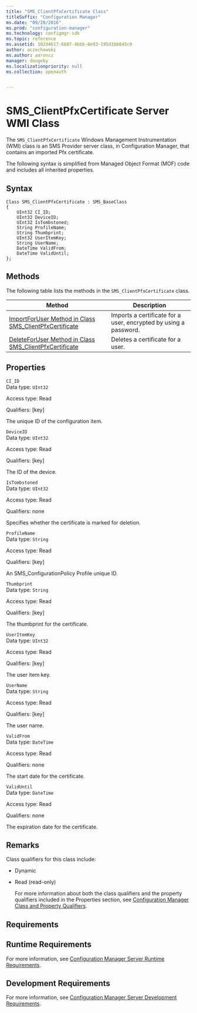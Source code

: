 ```yaml
---
title: "SMS_ClientPfxCertificate Class"
titleSuffix: "Configuration Manager"
ms.date: "09/20/2016"
ms.prod: "configuration-manager"
ms.technology: configmgr-sdk
ms.topic: reference
ms.assetid: 102d4617-6b87-4bbb-8e93-195d1bb845c0
author: aczechowski
ms.author: aaroncz
manager: dougeby
ms.localizationpriority: null
ms.collection: openauth


---
```

# SMS_ClientPfxCertificate Server WMI Class
The `SMS_ClientPfxCertificate` Windows Management Instrumentation (WMI) class is an SMS Provider server class, in Configuration Manager, that contains an imported  Pfx certificate.  

 The following syntax is simplified from Managed Object Format (MOF) code and includes all inherited properties.  

## Syntax  

```  
Class SMS_ClientPfxCertificate : SMS_BaseClass  
{  
    UInt32 CI_ID;  
    UInt32 DeviceID;  
    UInt32 IsTombstoned;  
    String ProfileName;  
    String Thumbprint;  
    UInt32 UserItemKey;  
    String UserName;  
    DateTime ValidFrom;  
    DateTime ValidUntil;  
};  

```  

## Methods  
 The following table lists the methods in the `SMS_ClientPfxCertificate` class.  

|Method|Description|  
|------------|-----------------|  
|[ImportForUser Method in Class SMS_ClientPfxCertificate](../../../../../develop/reference/core/clients/deploy/importforuser-method-in-class-sms_clientpfxcertificate.md)|Imports a certificate for a user, encrypted by using a password.|  
|[DeleteForUser Method in Class SMS_ClientPfxCertificate](../../../../../develop/reference/core/clients/deploy/deleteforuser-method-in-class-sms_clientpfxcertificate.md)|Deletes a certificate for a user.|  

## Properties  
 `CI_ID`  
 Data type: `UInt32`  

 Access type: Read  

 Qualifiers: [key]  

 The unique ID of the configuration item.  

 `DeviceID`  
 Data type: `UInt32`  

 Access type: Read  

 Qualifiers: [key]  

 The ID of the device.  

 `IsTombstoned`  
 Data type: `UInt32`  

 Access type: Read  

 Qualifiers: none  

 Specifies whether the certificate is marked for deletion.  

 `ProfileName`  
 Data type: `String`  

 Access type: Read  

 Qualifiers: [key]  

 An SMS_ConfigurationPolicy Profile unique ID.  

 `Thumbprint`  
 Data type: `String`  

 Access type: Read  

 Qualifiers: [key]  

 The thumbprint for the certificate.  

 `UserItemKey`  
 Data type: `UInt32`  

 Access type: Read  

 Qualifiers: [key]  

 The user item key.  

 `UserName`  
 Data type: `String`  

 Access type: Read  

 Qualifiers: [key]  

 The user name.  

 `ValidFrom`  
 Data type: `DateTime`  

 Access type: Read  

 Qualifiers: none  

 The start date for the certificate.  

 `ValidUntil`  
 Data type: `DateTime`  

 Access type: Read  

 Qualifiers: none  

 The expiration date for the certificate.  

## Remarks  
 Class qualifiers for this class include:  

- Dynamic  

- Read (read-only)  

  For more information about both the class qualifiers and the property qualifiers included in the Properties section, see [Configuration Manager Class and Property Qualifiers](../../../../../develop/reference/misc/class-and-property-qualifiers.md).  

## Requirements  

## Runtime Requirements  
 For more information, see [Configuration Manager Server Runtime Requirements](../../../../../develop/core/reqs/server-runtime-requirements.md).  

## Development Requirements  
 For more information, see [Configuration Manager Server Development Requirements](../../../../../develop/core/reqs/server-development-requirements.md).  
